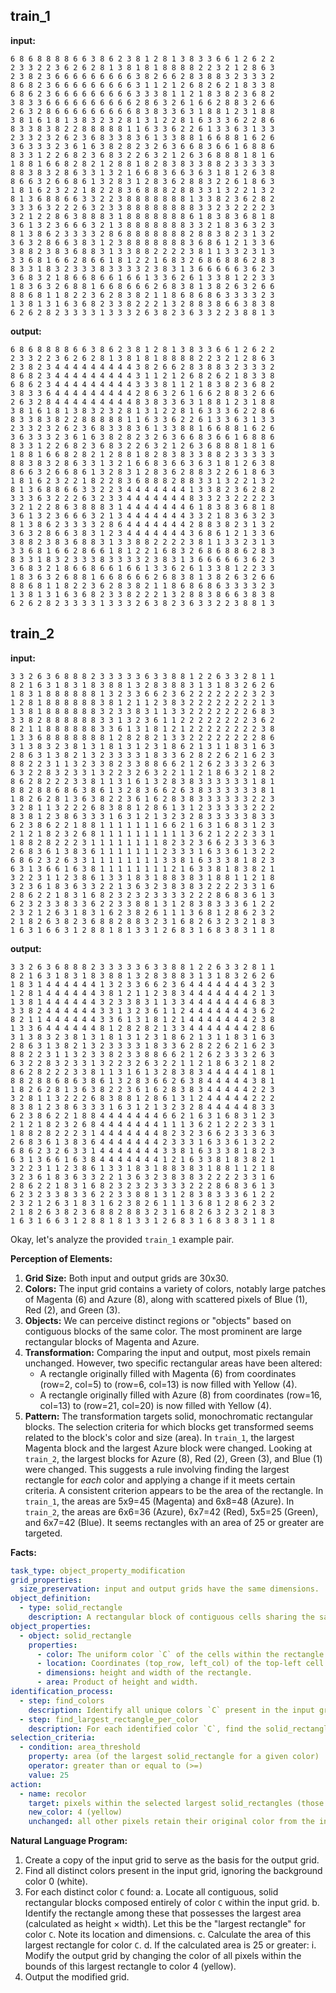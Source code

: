 
## train_1

**input:**
```
6 8 6 8 8 8 8 6 6 3 8 6 2 3 8 1 2 8 1 3 8 3 3 6 6 1 2 6 2 2
2 3 3 2 2 3 6 2 6 2 8 1 3 8 1 8 1 8 8 8 8 2 2 3 2 1 2 8 6 3
2 3 8 2 3 6 6 6 6 6 6 6 6 6 3 8 2 6 6 2 8 3 8 8 3 2 3 3 3 2
8 6 8 2 3 6 6 6 6 6 6 6 6 6 3 1 1 2 1 2 6 8 2 6 2 1 8 3 3 8
6 8 6 2 3 6 6 6 6 6 6 6 6 6 3 3 3 8 1 1 2 1 8 3 8 2 3 6 8 2
3 8 3 3 6 6 6 6 6 6 6 6 6 6 2 8 6 3 2 6 1 6 6 2 8 8 3 2 6 6
2 6 3 2 8 6 6 6 6 6 6 6 6 6 8 3 8 3 3 6 3 1 8 8 1 2 3 1 8 8
3 8 1 6 1 8 1 3 8 3 2 3 2 8 1 3 1 2 2 8 1 6 3 3 3 6 2 2 8 6
8 3 3 8 3 8 2 2 8 8 8 8 8 1 1 6 3 3 6 2 2 6 1 3 3 6 3 1 3 3
2 3 3 2 3 2 6 2 3 6 8 3 3 8 3 6 1 3 3 8 8 1 6 6 8 8 1 6 2 6
3 6 3 3 3 2 3 6 1 6 3 8 2 8 2 3 2 6 3 6 6 8 3 6 6 1 6 8 8 6
8 3 3 1 2 2 6 8 2 3 6 8 3 2 2 6 3 2 1 2 6 3 6 8 8 8 1 8 1 6
1 8 8 1 6 6 8 2 8 2 1 2 8 8 1 8 2 8 3 8 3 3 8 8 2 3 3 3 3 3
8 8 3 8 3 2 8 6 3 3 1 3 2 1 6 6 8 3 6 6 3 6 3 1 8 1 2 6 3 8
8 6 6 3 2 6 6 8 6 1 3 2 8 3 1 2 8 3 6 2 8 8 3 2 2 6 1 8 6 3
1 8 1 6 2 3 2 2 1 8 2 2 8 3 6 8 8 8 2 8 8 3 3 1 3 2 2 1 3 2
8 1 3 6 8 8 6 6 3 3 2 2 3 8 8 8 8 8 8 8 1 3 3 8 2 3 6 2 8 2
3 3 3 6 3 2 2 2 6 3 2 3 3 8 8 8 8 8 8 8 8 3 3 2 3 2 2 2 2 3
3 2 1 2 2 8 6 3 8 8 8 3 1 8 8 8 8 8 8 8 6 1 8 3 8 3 6 8 1 8
3 6 1 3 2 3 6 6 6 3 2 1 3 8 8 8 8 8 8 8 3 3 2 1 8 3 6 3 2 3
8 1 3 8 6 2 3 3 3 3 2 8 6 8 8 8 8 8 8 8 2 8 8 3 8 2 3 1 3 2
3 6 3 2 8 6 6 3 8 3 1 2 3 8 8 8 8 8 8 8 3 6 8 6 1 2 1 3 3 6
3 8 8 2 3 8 3 6 8 8 3 1 3 3 8 8 2 2 2 2 3 8 1 1 3 3 2 3 1 3
3 3 6 8 1 6 6 2 8 6 6 1 8 1 2 2 1 6 8 3 2 6 8 6 8 8 6 2 8 3
8 3 3 1 8 3 2 3 3 3 8 3 3 3 3 2 3 8 3 1 3 6 6 6 6 6 3 6 2 3
3 6 8 3 2 1 8 6 6 8 6 6 1 6 6 1 3 3 6 2 6 1 3 3 8 1 2 2 3 3
1 8 3 6 3 2 6 8 8 1 6 6 8 6 6 6 2 6 8 3 8 1 3 8 2 6 3 2 6 6
8 8 6 8 1 1 8 2 2 3 6 2 8 3 8 2 1 1 8 6 8 6 8 6 3 3 3 3 2 3
1 3 8 1 3 1 6 3 6 8 2 3 3 8 2 2 2 1 3 2 8 8 3 8 6 6 3 8 3 8
6 2 6 2 8 2 3 3 3 3 1 3 3 3 2 6 3 8 2 3 6 3 3 2 2 3 8 8 1 3
```


**output:**
```
6 8 6 8 8 8 8 6 6 3 8 6 2 3 8 1 2 8 1 3 8 3 3 6 6 1 2 6 2 2
2 3 3 2 2 3 6 2 6 2 8 1 3 8 1 8 1 8 8 8 8 2 2 3 2 1 2 8 6 3
2 3 8 2 3 4 4 4 4 4 4 4 4 4 3 8 2 6 6 2 8 3 8 8 3 2 3 3 3 2
8 6 8 2 3 4 4 4 4 4 4 4 4 4 3 1 1 2 1 2 6 8 2 6 2 1 8 3 3 8
6 8 6 2 3 4 4 4 4 4 4 4 4 4 3 3 3 8 1 1 2 1 8 3 8 2 3 6 8 2
3 8 3 3 6 4 4 4 4 4 4 4 4 4 2 8 6 3 2 6 1 6 6 2 8 8 3 2 6 6
2 6 3 2 8 4 4 4 4 4 4 4 4 4 8 3 8 3 3 6 3 1 8 8 1 2 3 1 8 8
3 8 1 6 1 8 1 3 8 3 2 3 2 8 1 3 1 2 2 8 1 6 3 3 3 6 2 2 8 6
8 3 3 8 3 8 2 2 8 8 8 8 8 1 1 6 3 3 6 2 2 6 1 3 3 6 3 1 3 3
2 3 3 2 3 2 6 2 3 6 8 3 3 8 3 6 1 3 3 8 8 1 6 6 8 8 1 6 2 6
3 6 3 3 3 2 3 6 1 6 3 8 2 8 2 3 2 6 3 6 6 8 3 6 6 1 6 8 8 6
8 3 3 1 2 2 6 8 2 3 6 8 3 2 2 6 3 2 1 2 6 3 6 8 8 8 1 8 1 6
1 8 8 1 6 6 8 2 8 2 1 2 8 8 1 8 2 8 3 8 3 3 8 8 2 3 3 3 3 3
8 8 3 8 3 2 8 6 3 3 1 3 2 1 6 6 8 3 6 6 3 6 3 1 8 1 2 6 3 8
8 6 6 3 2 6 6 8 6 1 3 2 8 3 1 2 8 3 6 2 8 8 3 2 2 6 1 8 6 3
1 8 1 6 2 3 2 2 1 8 2 2 8 3 6 8 8 8 2 8 8 3 3 1 3 2 2 1 3 2
8 1 3 6 8 8 6 6 3 3 2 2 3 4 4 4 4 4 4 4 1 3 3 8 2 3 6 2 8 2
3 3 3 6 3 2 2 2 6 3 2 3 3 4 4 4 4 4 4 4 8 3 3 2 3 2 2 2 2 3
3 2 1 2 2 8 6 3 8 8 8 3 1 4 4 4 4 4 4 4 6 1 8 3 8 3 6 8 1 8
3 6 1 3 2 3 6 6 6 3 2 1 3 4 4 4 4 4 4 4 3 3 2 1 8 3 6 3 2 3
8 1 3 8 6 2 3 3 3 3 2 8 6 4 4 4 4 4 4 4 2 8 8 3 8 2 3 1 3 2
3 6 3 2 8 6 6 3 8 3 1 2 3 4 4 4 4 4 4 4 3 6 8 6 1 2 1 3 3 6
3 8 8 2 3 8 3 6 8 8 3 1 3 3 8 8 2 2 2 2 3 8 1 1 3 3 2 3 1 3
3 3 6 8 1 6 6 2 8 6 6 1 8 1 2 2 1 6 8 3 2 6 8 6 8 8 6 2 8 3
8 3 3 1 8 3 2 3 3 3 8 3 3 3 3 2 3 8 3 1 3 6 6 6 6 6 3 6 2 3
3 6 8 3 2 1 8 6 6 8 6 6 1 6 6 1 3 3 6 2 6 1 3 3 8 1 2 2 3 3
1 8 3 6 3 2 6 8 8 1 6 6 8 6 6 6 2 6 8 3 8 1 3 8 2 6 3 2 6 6
8 8 6 8 1 1 8 2 2 3 6 2 8 3 8 2 1 1 8 6 8 6 8 6 3 3 3 3 2 3
1 3 8 1 3 1 6 3 6 8 2 3 3 8 2 2 2 1 3 2 8 8 3 8 6 6 3 8 3 8
6 2 6 2 8 2 3 3 3 3 1 3 3 3 2 6 3 8 2 3 6 3 3 2 2 3 8 8 1 3
```


## train_2

**input:**
```
3 3 2 6 3 6 8 8 8 2 3 3 3 3 3 6 3 3 8 8 1 2 2 6 3 3 2 8 1 1
8 2 1 6 3 1 8 3 1 8 3 8 8 1 3 2 8 3 8 8 3 1 3 1 8 3 2 6 2 6
1 8 3 1 8 8 8 8 8 8 1 3 2 3 3 6 6 2 3 6 2 2 2 2 2 2 2 3 2 3
1 2 8 1 8 8 8 8 8 8 3 8 1 2 1 1 2 3 8 3 2 2 2 2 2 2 2 2 1 3
1 3 8 1 8 8 8 8 8 8 3 2 3 3 8 3 1 1 3 3 2 2 2 2 2 2 2 6 8 3
3 3 8 2 8 8 8 8 8 8 3 3 1 3 2 3 6 1 1 2 2 2 2 2 2 2 2 3 6 2
8 2 1 1 8 8 8 8 8 8 3 3 6 1 3 1 8 1 2 1 2 2 2 2 2 2 2 2 3 8
1 3 3 6 8 8 8 8 8 8 8 1 2 8 2 8 2 1 3 3 2 2 2 2 2 2 2 2 8 6
3 1 3 8 3 2 3 8 1 3 1 8 1 3 1 2 3 1 8 6 2 1 3 1 1 8 3 1 6 3
2 8 6 3 1 3 8 2 1 3 2 3 3 3 3 1 8 3 3 6 2 8 2 2 6 2 1 6 2 3
8 8 2 2 3 1 1 3 2 3 3 8 2 3 3 8 8 6 6 2 1 2 6 2 3 3 3 2 6 3
6 3 2 2 8 3 2 3 3 1 3 2 2 3 2 6 3 2 2 1 1 2 1 8 6 3 2 1 8 2
8 6 2 8 2 2 2 3 3 8 1 1 3 1 6 1 3 2 8 3 8 3 3 3 3 3 3 1 8 1
8 8 2 8 8 6 8 6 3 8 6 1 3 2 8 3 6 6 2 6 3 8 3 3 3 3 3 3 8 1
1 8 2 6 2 8 1 3 6 3 8 2 2 3 6 1 6 2 8 3 8 3 3 3 3 3 3 2 2 3
3 2 8 1 1 3 2 2 2 6 8 3 8 8 1 2 8 6 1 3 1 2 3 3 3 3 3 2 2 2
8 3 8 1 2 3 8 6 3 3 3 1 6 3 1 2 1 3 2 3 2 8 3 3 3 3 3 8 3 3
6 2 3 8 6 2 2 1 8 8 1 1 1 1 1 1 1 6 6 2 1 6 3 1 6 8 3 1 2 3
2 1 2 1 8 2 3 2 6 8 1 1 1 1 1 1 1 1 1 1 3 6 2 1 2 2 2 3 3 1
1 8 8 2 8 2 2 2 3 1 1 1 1 1 1 1 1 8 2 3 2 3 6 6 2 3 3 3 6 3
2 6 8 3 6 1 3 8 3 6 1 1 1 1 1 1 1 2 3 3 3 1 6 3 3 6 1 3 2 2
6 8 6 2 3 2 6 3 3 1 1 1 1 1 1 1 1 3 3 8 1 6 3 3 3 8 1 8 2 3
6 3 1 3 6 6 1 6 3 8 1 1 1 1 1 1 1 1 2 1 6 3 3 8 1 8 3 8 2 1
3 2 2 3 1 1 2 3 8 6 1 3 3 1 8 3 1 8 8 3 8 3 1 8 8 1 1 2 1 8
3 2 3 6 1 8 3 6 3 3 2 2 1 3 6 3 2 3 8 3 8 3 2 2 2 2 3 3 1 6
2 8 6 2 2 1 8 3 1 6 8 2 3 2 3 2 3 3 3 3 2 2 2 8 6 8 3 6 1 3
6 2 3 2 3 3 8 3 3 6 2 2 3 3 8 8 1 3 1 2 8 3 8 3 3 3 6 1 2 2
2 3 2 1 2 6 3 1 8 3 1 6 2 3 8 2 6 1 1 1 3 6 8 1 2 8 6 2 3 2
2 1 8 2 6 3 8 2 3 6 8 8 2 8 8 3 2 3 1 6 8 2 6 3 2 3 2 1 8 3
1 6 3 1 6 6 3 1 2 8 8 1 8 1 3 3 1 2 6 8 3 1 6 8 3 8 3 1 1 8
```


**output:**
```
3 3 2 6 3 6 8 8 8 2 3 3 3 3 3 6 3 3 8 8 1 2 2 6 3 3 2 8 1 1
8 2 1 6 3 1 8 3 1 8 3 8 8 1 3 2 8 3 8 8 3 1 3 1 8 3 2 6 2 6
1 8 3 1 4 4 4 4 4 4 1 3 2 3 3 6 6 2 3 6 4 4 4 4 4 4 4 3 2 3
1 2 8 1 4 4 4 4 4 4 3 8 1 2 1 1 2 3 8 3 4 4 4 4 4 4 4 2 1 3
1 3 8 1 4 4 4 4 4 4 3 2 3 3 8 3 1 1 3 3 4 4 4 4 4 4 4 6 8 3
3 3 8 2 4 4 4 4 4 4 3 3 1 3 2 3 6 1 1 2 4 4 4 4 4 4 4 3 6 2
8 2 1 1 4 4 4 4 4 4 3 3 6 1 3 1 8 1 2 1 4 4 4 4 4 4 4 2 3 8
1 3 3 6 4 4 4 4 4 4 8 1 2 8 2 8 2 1 3 3 4 4 4 4 4 4 4 2 8 6
3 1 3 8 3 2 3 8 1 3 1 8 1 3 1 2 3 1 8 6 2 1 3 1 1 8 3 1 6 3
2 8 6 3 1 3 8 2 1 3 2 3 3 3 3 1 8 3 3 6 2 8 2 2 6 2 1 6 2 3
8 8 2 2 3 1 1 3 2 3 3 8 2 3 3 8 8 6 6 2 1 2 6 2 3 3 3 2 6 3
6 3 2 2 8 3 2 3 3 1 3 2 2 3 2 6 3 2 2 1 1 2 1 8 6 3 2 1 8 2
8 6 2 8 2 2 2 3 3 8 1 1 3 1 6 1 3 2 8 3 8 3 4 4 4 4 4 1 8 1
8 8 2 8 8 6 8 6 3 8 6 1 3 2 8 3 6 6 2 6 3 8 4 4 4 4 4 3 8 1
1 8 2 6 2 8 1 3 6 3 8 2 2 3 6 1 6 2 8 3 8 3 4 4 4 4 4 2 2 3
3 2 8 1 1 3 2 2 2 6 8 3 8 8 1 2 8 6 1 3 1 2 4 4 4 4 4 2 2 2
8 3 8 1 2 3 8 6 3 3 3 1 6 3 1 2 1 3 2 3 2 8 4 4 4 4 4 8 3 3
6 2 3 8 6 2 2 1 8 8 4 4 4 4 4 4 4 6 6 2 1 6 3 1 6 8 3 1 2 3
2 1 2 1 8 2 3 2 6 8 4 4 4 4 4 4 4 1 1 1 3 6 2 1 2 2 2 3 3 1
1 8 8 2 8 2 2 2 3 1 4 4 4 4 4 4 4 8 2 3 2 3 6 6 2 3 3 3 6 3
2 6 8 3 6 1 3 8 3 6 4 4 4 4 4 4 4 2 3 3 3 1 6 3 3 6 1 3 2 2
6 8 6 2 3 2 6 3 3 1 4 4 4 4 4 4 4 3 3 8 1 6 3 3 3 8 1 8 2 3
6 3 1 3 6 6 1 6 3 8 4 4 4 4 4 4 4 1 2 1 6 3 3 8 1 8 3 8 2 1
3 2 2 3 1 1 2 3 8 6 1 3 3 1 8 3 1 8 8 3 8 3 1 8 8 1 1 2 1 8
3 2 3 6 1 8 3 6 3 3 2 2 1 3 6 3 2 3 8 3 8 3 2 2 2 2 3 3 1 6
2 8 6 2 2 1 8 3 1 6 8 2 3 2 3 2 3 3 3 3 2 2 2 8 6 8 3 6 1 3
6 2 3 2 3 3 8 3 3 6 2 2 3 3 8 8 1 3 1 2 8 3 8 3 3 3 6 1 2 2
2 3 2 1 2 6 3 1 8 3 1 6 2 3 8 2 6 1 1 1 3 6 8 1 2 8 6 2 3 2
2 1 8 2 6 3 8 2 3 6 8 8 2 8 8 3 2 3 1 6 8 2 6 3 2 3 2 1 8 3
1 6 3 1 6 6 3 1 2 8 8 1 8 1 3 3 1 2 6 8 3 1 6 8 3 8 3 1 1 8
```

Okay, let's analyze the provided `train_1` example pair.

**Perception of Elements:**

1.  **Grid Size:** Both input and output grids are 30x30.
2.  **Colors:** The input grid contains a variety of colors, notably large patches of Magenta (6) and Azure (8), along with scattered pixels of Blue (1), Red (2), and Green (3).
3.  **Objects:** We can perceive distinct regions or "objects" based on contiguous blocks of the same color. The most prominent are large rectangular blocks of Magenta and Azure.
4.  **Transformation:** Comparing the input and output, most pixels remain unchanged. However, two specific rectangular areas have been altered:
    *   A rectangle originally filled with Magenta (6) from coordinates (row=2, col=5) to (row=6, col=13) is now filled with Yellow (4).
    *   A rectangle originally filled with Azure (8) from coordinates (row=16, col=13) to (row=21, col=20) is now filled with Yellow (4).
5.  **Pattern:** The transformation targets solid, monochromatic rectangular blocks. The selection criteria for which blocks get transformed seems related to the block's color and size (area). In `train_1`, the largest Magenta block and the largest Azure block were changed. Looking at `train_2`, the largest blocks for Azure (8), Red (2), Green (3), and Blue (1) were changed. This suggests a rule involving finding the largest rectangle for *each* color and applying a change if it meets certain criteria. A consistent criterion appears to be the area of the rectangle. In `train_1`, the areas are 5x9=45 (Magenta) and 6x8=48 (Azure). In `train_2`, the areas are 6x6=36 (Azure), 6x7=42 (Red), 5x5=25 (Green), and 6x7=42 (Blue). It seems rectangles with an area of 25 or greater are targeted.

**Facts:**


```yaml
task_type: object_property_modification
grid_properties:
  size_preservation: input and output grids have the same dimensions.
object_definition:
  - type: solid_rectangle
    description: A rectangular block of contiguous cells sharing the same color `C`, where `C` is not 0.
object_properties:
  - object: solid_rectangle
    properties:
      - color: The uniform color `C` of the cells within the rectangle.
      - location: Coordinates (top_row, left_col) of the top-left cell.
      - dimensions: height and width of the rectangle.
      - area: Product of height and width.
identification_process:
  - step: find_colors
    description: Identify all unique colors `C` present in the input grid (excluding 0).
  - step: find_largest_rectangle_per_color
    description: For each identified color `C`, find the solid_rectangle composed of `C` that has the maximum area. Record the rectangle's bounds and its area.
selection_criteria:
  - condition: area_threshold
    property: area (of the largest solid_rectangle for a given color)
    operator: greater than or equal to (>=)
    value: 25
action:
  - name: recolor
    target: pixels within the selected largest solid_rectangles (those meeting the area_threshold)
    new_color: 4 (yellow)
    unchanged: all other pixels retain their original color from the input grid.
```


**Natural Language Program:**

1.  Create a copy of the input grid to serve as the basis for the output grid.
2.  Find all distinct colors present in the input grid, ignoring the background color 0 (white).
3.  For each distinct color `C` found:
    a. Locate all contiguous, solid rectangular blocks composed entirely of color `C` within the input grid.
    b. Identify the rectangle among these that possesses the largest area (calculated as height × width). Let this be the "largest rectangle" for color `C`. Note its location and dimensions.
    c. Calculate the area of this largest rectangle for color `C`.
    d. If the calculated area is 25 or greater:
        i.  Modify the output grid by changing the color of all pixels within the bounds of this largest rectangle to color 4 (yellow).
4.  Output the modified grid.
